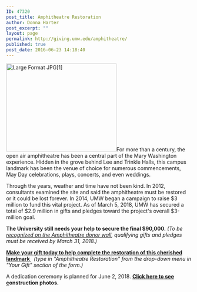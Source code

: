 ```yaml
---
ID: 47320
post_title: Amphitheatre Restoration
author: Donna Harter
post_excerpt: ""
layout: page
permalink: http://giving.umw.edu/amphitheatre/
published: true
post_date: 2016-06-23 14:18:40
---
```

<a href="https://giving.umw.edu/wp-content/uploads/2014/02/Large-Format-JPG1.jpg"><img class="alignleft wp-image-45981 size-medium" src="https://giving.umw.edu/wp-content/uploads/2014/02/Large-Format-JPG1-300x239.jpg" alt="Large Format JPG[1]" width="300" height="239" /></a>For more than a century, the open air amphitheatre has been a central part of the Mary Washington experience. Hidden in the grove behind Lee and Trinkle Halls, this campus landmark has been the venue of choice for numerous commencements, May Day celebrations, plays, concerts, and even weddings.

Through the years, weather and time have not been kind. In 2012, consultants examined the site and said the amphitheatre must be restored or it could be lost forever. In 2014, UMW began a campaign to raise $3 million to fund this vital project. As of March 5, 2018, UMW has secured a total of $2.9 million in gifts and pledges toward the project's overall $3-million goal.

<strong>The University still needs your help to secure the final $90,000.</strong> <em>(To be <a href="http://giving.umw.edu/amphitheatre/amphitheatre-recognition-levels/">recognized on the Amphitheatre donor wall</a>, qualifying gifts and pledges must be received by March 31, 2018.)</em>

<a href="http://umw.edu/amphitheatre-gift" target="_blank" rel="noopener"><strong>Make your gift today to help complete the restoration of this cherished landmark </strong></a><em><strong> </strong> (type in "Amphitheatre Restoration" from the drop-down menu in "Your Gift" section of the form.) </em><em>
</em>

A dedication ceremony is planned for June 2, 2018. <a href="http://giving.umw.edu/blog/2018/03/16/amphitheatre-construction-update-march-2018/"><strong>Click here to see c</strong></a><strong>onstruction photos.</strong>

&nbsp;
